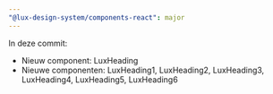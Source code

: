 ```yaml
---
"@lux-design-system/components-react": major
---
```


In deze commit:

- Nieuw component: LuxHeading
- Nieuwe componenten: LuxHeading1, LuxHeading2, LuxHeading3, LuxHeading4, LuxHeading5, LuxHeading6
